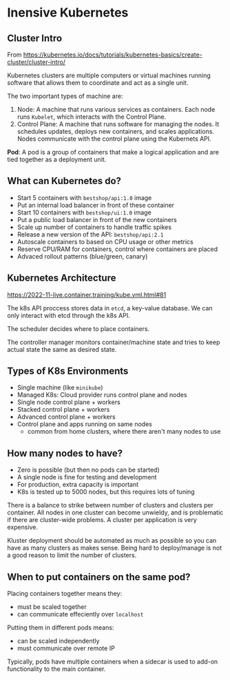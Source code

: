 # Inensive Kubernetes

## Cluster Intro

From https://kubernetes.io/docs/tutorials/kubernetes-basics/create-cluster/cluster-intro/

Kubernetes clusters are multiple computers or virtual machines running software that allows them to coordinate and act as a single unit.

The two important types of machine are:
1. Node: A machine that runs various services as containers. Each node runs `Kubelet`, which interacts with the Control Plane.
2. Control Plane: A machine that runs software for managing the nodes. It schedules updates, deploys new containers, and scales applications. Nodes communicate with the control plane using the Kubernets API.

**Pod**: A pod is a group of containers that make a logical application and are tied together as a deployment unit.

## What can Kubernetes do?

* Start 5 containers with `bestshop/api:1.0` image
* Put an internal load balancer in front of these container
* Start 10 containers with `bestshop/ui:1.0` image
* Put a public load balancer in front of the new containers
* Scale up number of containers to handle traffic spikes
* Release a new version of the API: `bestshop/api:2.1`
* Autoscale containers to based on CPU usage or other metrics
* Reserve CPU/RAM for containers, control where containers are placed
* Advaced rollout patterns (blue/green, canary)

## Kubernetes Architecture

https://2022-11-live.container.training/kube.yml.html#81


The k8s API proccess stores data in `etcd`, a key-value database. We can only interact with etcd through the k8s API.

The scheduler decides where to place containers.

The controller manager monitors container/machine state and tries to keep actual state the same as desired state.

## Types of K8s Environments

* Single machine (like `minikube`)
* Managed K8s: Cloud provider runs control plane and nodes
* Single node control plane + workers
* Stacked control plane + workers
* Advanced control plane + workers
* Control plane and apps running on same nodes
    * common from home clusters, where there aren't many nodes to use

## How many nodes to have?

* Zero is possible (but then no pods can be started)
* A single node is fine for testing and development
* For production, extra capacity is important
* K8s is tested up to 5000 nodes, but this requires lots of tuning

There is a balance to strike between number of clusters and clusters per container.
All nodes in one cluster can become unwieldy, and is problematic if there are cluster-wide problems.
A cluster per application is very expensive.

Kluster deployment should be automated as much as possible so you can have as many clusters as makes sense.
Being hard to deploy/manage is not a good reason to limit the number of clusters.

## When to put containers on the same pod?

Placing containers together means they:
* must be scaled together
* can communicate effeciently over `localhost`

Putting them in different pods means:
* can be scaled independently
* must communicate over remote IP

Typically, pods have multiple containers when a sidecar is used to add-on functionality to the main container.